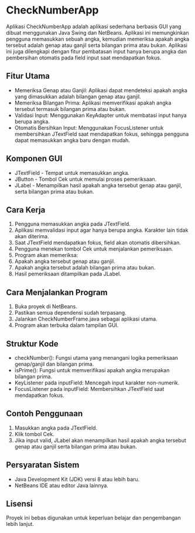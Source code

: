 # CheckNumberApp
Aplikasi CheckNumberApp adalah aplikasi sederhana berbasis GUI yang dibuat menggunakan Java Swing dan NetBeans. Aplikasi ini memungkinkan pengguna memasukkan sebuah angka, kemudian memeriksa apakah angka tersebut adalah genap atau ganjil serta bilangan prima atau bukan. Aplikasi ini juga dilengkapi dengan fitur pembatasan input hanya berupa angka dan pembersihan otomatis pada field input saat mendapatkan fokus.

## Fitur Utama
- Memeriksa Genap atau Ganjil: Aplikasi dapat mendeteksi apakah angka yang dimasukkan adalah bilangan genap atau ganjil.
- Memeriksa Bilangan Prima: Aplikasi memverifikasi apakah angka tersebut termasuk bilangan prima atau bukan.
- Validasi Input: Menggunakan KeyAdapter untuk membatasi input hanya berupa angka.
- Otomatis Bersihkan Input: Menggunakan FocusListener untuk membersihkan JTextField saat mendapatkan fokus, sehingga pengguna dapat memasukkan angka baru dengan mudah.

## Komponen GUI
- JTextField - Tempat untuk memasukkan angka.
- JButton - Tombol Cek untuk memulai proses pemeriksaan.
- JLabel - Menampilkan hasil apakah angka tersebut genap atau ganjil, serta bilangan prima atau bukan.

## Cara Kerja
1. Pengguna memasukkan angka pada JTextField.
2. Aplikasi memvalidasi input agar hanya berupa angka. Karakter lain tidak akan diterima.
3. Saat JTextField mendapatkan fokus, field akan otomatis dibersihkan.
4. Pengguna menekan tombol Cek untuk menjalankan pemeriksaan.
5. Program akan memeriksa:
6. Apakah angka tersebut genap atau ganjil.
7. Apakah angka tersebut adalah bilangan prima atau bukan.
8. Hasil pemeriksaan ditampilkan pada JLabel.

## Cara Menjalankan Program
1. Buka proyek di NetBeans.
2. Pastikan semua dependensi sudah terpasang.
3. Jalankan CheckNumberFrame.java sebagai aplikasi utama.
4. Program akan terbuka dalam tampilan GUI.

## Struktur Kode
- checkNumber(): Fungsi utama yang menangani logika pemeriksaan genap/ganjil dan bilangan prima.
- isPrime(): Fungsi untuk memverifikasi apakah angka merupakan bilangan prima.
- KeyListener pada inputField: Mencegah input karakter non-numerik.
- FocusListener pada inputField: Membersihkan JTextField saat mendapatkan fokus.

## Contoh Penggunaan
1. Masukkan angka pada JTextField.
2. Klik tombol Cek.
3. Jika input valid, JLabel akan menampilkan hasil apakah angka tersebut genap atau ganjil serta bilangan prima atau bukan.

## Persyaratan Sistem
- Java Development Kit (JDK) versi 8 atau lebih baru.
- NetBeans IDE atau editor Java lainnya.

## Lisensi
Proyek ini bebas digunakan untuk keperluan belajar dan pengembangan lebih lanjut.
